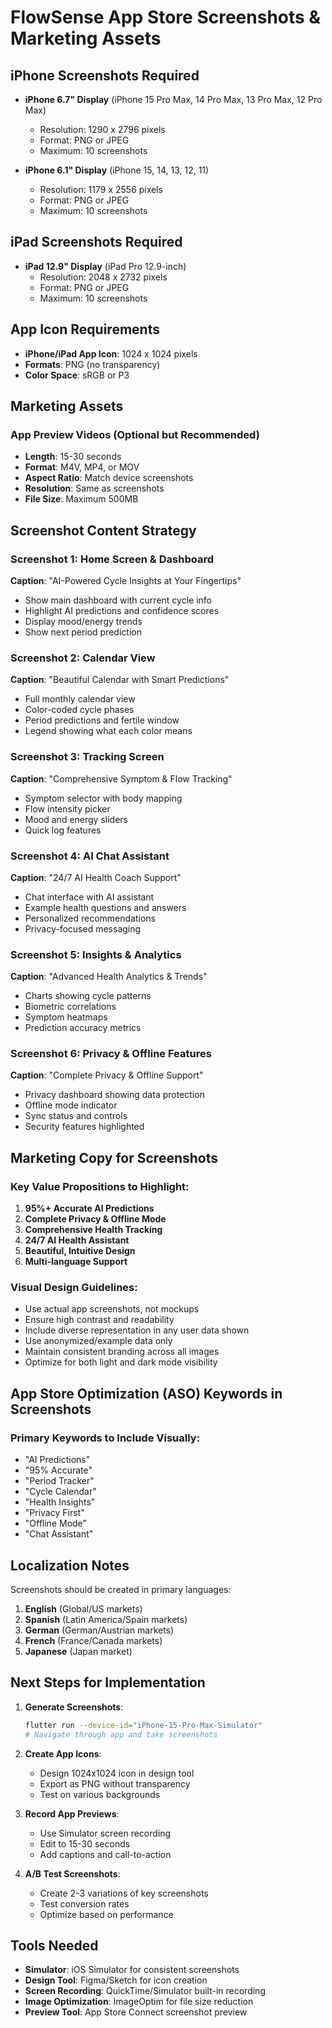 # FlowSense App Store Screenshots & Marketing Assets

## iPhone Screenshots Required
- **iPhone 6.7" Display** (iPhone 15 Pro Max, 14 Pro Max, 13 Pro Max, 12 Pro Max)
  - Resolution: 1290 x 2796 pixels
  - Format: PNG or JPEG
  - Maximum: 10 screenshots

- **iPhone 6.1" Display** (iPhone 15, 14, 13, 12, 11)  
  - Resolution: 1179 x 2556 pixels
  - Format: PNG or JPEG
  - Maximum: 10 screenshots

## iPad Screenshots Required  
- **iPad 12.9" Display** (iPad Pro 12.9-inch)
  - Resolution: 2048 x 2732 pixels
  - Format: PNG or JPEG
  - Maximum: 10 screenshots

## App Icon Requirements
- **iPhone/iPad App Icon**: 1024 x 1024 pixels
- **Formats**: PNG (no transparency)
- **Color Space**: sRGB or P3

## Marketing Assets

### App Preview Videos (Optional but Recommended)
- **Length**: 15-30 seconds
- **Format**: M4V, MP4, or MOV
- **Aspect Ratio**: Match device screenshots
- **Resolution**: Same as screenshots
- **File Size**: Maximum 500MB

## Screenshot Content Strategy

### Screenshot 1: Home Screen & Dashboard
**Caption**: "AI-Powered Cycle Insights at Your Fingertips"
- Show main dashboard with current cycle info
- Highlight AI predictions and confidence scores
- Display mood/energy trends
- Show next period prediction

### Screenshot 2: Calendar View  
**Caption**: "Beautiful Calendar with Smart Predictions"
- Full monthly calendar view
- Color-coded cycle phases
- Period predictions and fertile window
- Legend showing what each color means

### Screenshot 3: Tracking Screen
**Caption**: "Comprehensive Symptom & Flow Tracking"
- Symptom selector with body mapping
- Flow intensity picker
- Mood and energy sliders
- Quick log features

### Screenshot 4: AI Chat Assistant
**Caption**: "24/7 AI Health Coach Support"
- Chat interface with AI assistant
- Example health questions and answers
- Personalized recommendations
- Privacy-focused messaging

### Screenshot 5: Insights & Analytics
**Caption**: "Advanced Health Analytics & Trends"
- Charts showing cycle patterns
- Biometric correlations
- Symptom heatmaps
- Prediction accuracy metrics

### Screenshot 6: Privacy & Offline Features
**Caption**: "Complete Privacy & Offline Support"  
- Privacy dashboard showing data protection
- Offline mode indicator
- Sync status and controls
- Security features highlighted

## Marketing Copy for Screenshots

### Key Value Propositions to Highlight:
1. **95%+ Accurate AI Predictions**
2. **Complete Privacy & Offline Mode**
3. **Comprehensive Health Tracking**
4. **24/7 AI Health Assistant**
5. **Beautiful, Intuitive Design**
6. **Multi-language Support**

### Visual Design Guidelines:
- Use actual app screenshots, not mockups
- Ensure high contrast and readability
- Include diverse representation in any user data shown
- Use anonymized/example data only
- Maintain consistent branding across all images
- Optimize for both light and dark mode visibility

## App Store Optimization (ASO) Keywords in Screenshots

### Primary Keywords to Include Visually:
- "AI Predictions"
- "95% Accurate"  
- "Period Tracker"
- "Cycle Calendar"
- "Health Insights"
- "Privacy First"
- "Offline Mode"
- "Chat Assistant"

## Localization Notes

Screenshots should be created in primary languages:
1. **English** (Global/US markets)
2. **Spanish** (Latin America/Spain markets)  
3. **German** (German/Austrian markets)
4. **French** (France/Canada markets)
5. **Japanese** (Japan market)

## Next Steps for Implementation

1. **Generate Screenshots**:
   ```bash
   flutter run --device-id="iPhone-15-Pro-Max-Simulator"
   # Navigate through app and take screenshots
   ```

2. **Create App Icons**:
   - Design 1024x1024 icon in design tool
   - Export as PNG without transparency
   - Test on various backgrounds

3. **Record App Previews**:
   - Use Simulator screen recording
   - Edit to 15-30 seconds
   - Add captions and call-to-action

4. **A/B Test Screenshots**:
   - Create 2-3 variations of key screenshots
   - Test conversion rates
   - Optimize based on performance

## Tools Needed

- **Simulator**: iOS Simulator for consistent screenshots
- **Design Tool**: Figma/Sketch for icon creation  
- **Screen Recording**: QuickTime/Simulator built-in recording
- **Image Optimization**: ImageOptim for file size reduction
- **Preview Tool**: App Store Connect screenshot preview
